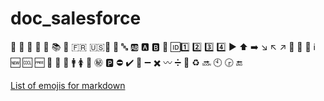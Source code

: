 # doc_salesforce
     
:pushpin: :house_with_garden: :atm: :beginner: :open_file_folder: :books: :ledger: :fr: :us::no_mobile_phones: :mobile_phone_off:
:abc: :ab: :a: :b: :abcd: :id::one: :two: :three: :four: 
:arrow_forward: :arrow_up: :arrow_right: :arrow_lower_right: :arrow_upper_left: :arrow_upper_right: :large_blue_diamond: :red_circle: :small_red_triangle: 
:information_source: :new: :cool: :free: :arrows_counterclockwise: :repeat: :twisted_rightwards_arrows: :mens: :womens: :put_litter_in_its_place: :secret:
:parking: :no_entry: :heavy_check_mark: :radio_button: :heavy_minus_sign: :heavy_multiplication_x: :wavy_dash: :heavy_division_sign: :100:
:recycle: :soon: :clock10: :clock330: :end:

[List of emojis for markdown](https://github.com/ikatyang/emoji-cheat-sheet#face-smiling)

